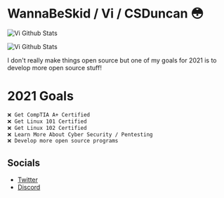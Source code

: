  # WannaBeSkid / Vi / CSDuncan 😳


![Vi Github Stats](https://github-readme-stats.vercel.app/api?username=WannaBeSkid&theme=dracula&show_icons=true)

![Vi Github Stats](https://github-readme-stats.vercel.app/api/top-langs/?username=WannaBeSKid&layout=compact&show_icons=true&title_color=e5658f&icon_color=81ceeb&text_color=fff&bg_color=282a36)

I don't really make things open source but one of my goals for 2021 is to develop more open source stuff!

# 2021 Goals

```bash
❌ Get CompTIA A+ Certified
❌ Get Linux 101 Certified
❌ Get Linux 102 Certified
❌ Learn More About Cyber Security / Pentesting
❌ Develop more open source programs
```

## Socials


* [Twitter](https://twitter.com/WannaBeSkid)
* [Discord](https://discord.com/users/806210720454148097)

